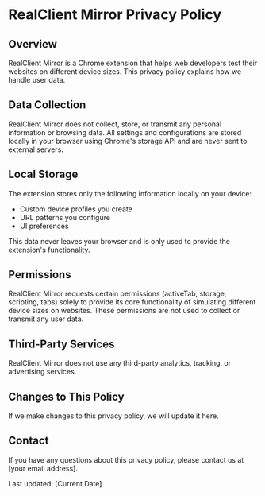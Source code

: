# RealClient Mirror Privacy Policy

## Overview
RealClient Mirror is a Chrome extension that helps web developers test their websites on different device sizes. This privacy policy explains how we handle user data.

## Data Collection
RealClient Mirror does not collect, store, or transmit any personal information or browsing data. All settings and configurations are stored locally in your browser using Chrome's storage API and are never sent to external servers.

## Local Storage
The extension stores only the following information locally on your device:
- Custom device profiles you create
- URL patterns you configure
- UI preferences

This data never leaves your browser and is only used to provide the extension's functionality.

## Permissions
RealClient Mirror requests certain permissions (activeTab, storage, scripting, tabs) solely to provide its core functionality of simulating different device sizes on websites. These permissions are not used to collect or transmit any user data.

## Third-Party Services
RealClient Mirror does not use any third-party analytics, tracking, or advertising services.

## Changes to This Policy
If we make changes to this privacy policy, we will update it here.

## Contact
If you have any questions about this privacy policy, please contact us at [your email address].

Last updated: [Current Date] 